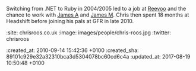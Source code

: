 Switching from .NET to Ruby in 2004/2005 led to a job at [Reevoo][reevoo] and the chance to work with [James A][james-adam] and [James M][james-mead]. Chris then spent 18 months at Headshift before joining his pals at GFR in late 2010.

[reevoo]: https://www.reevoo.com/
[james-adam]: /james-adam
[james-mead]: /james-mead

:site: chrisroos.co.uk
:image: images/people/chris-roos.jpg
:twitter: chrisroos

:created_at: 2010-09-14 15:42:36 +0100
:created_sha: 89101c929e32a32310bca3d5304078bc60cd6c4a
:updated_at: 2017-08-19 10:50:48 +0100
